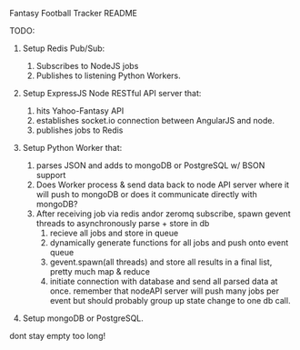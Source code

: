 Fantasy Football Tracker README

TODO:

1. Setup Redis Pub/Sub:
    1. Subscribes to NodeJS jobs
    2. Publishes to listening Python Workers.

2. Setup ExpressJS Node RESTful API server that:

    1. hits Yahoo-Fantasy API
    2. establishes socket.io connection between AngularJS and node.
    3. publishes jobs to Redis

3. Setup Python Worker that:

    1. parses JSON and adds to mongoDB or PostgreSQL w/ BSON support
    2. Does Worker process & send data back to node API server where it will push to mongoDB
    or does it communicate directly with mongoDB?
    3. After receiving job via redis andor zeromq subscribe, spawn gevent threads to 
    asynchronously parse + store in db
        1. recieve all jobs and store in queue
        2. dynamically generate functions for all jobs and push onto event queue
        3. gevent.spawn(all threads) and store all results in a final list, pretty much map & reduce
        4. initiate connection with database and send all parsed data at once. 
        remember that nodeAPI server will push many jobs per event but should probably group up state change to one db call.

4. Setup mongoDB or PostgreSQL.


dont stay empty too long!
